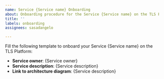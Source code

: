 ```yaml
---
name: Service {Service name} Onboarding
about: Onboarding procedure for the Service {Service name} on the TLS Platform
title: ''
labels: onboarding
assignees: sasadangelo

---
```


Fill the following template to onboard your Service {Service name} on the TLS Platform:

* **Service owner**: {Service owner}
* **Service description**: {Service description} 
* **Link to architecture diagram**: {Service description}
